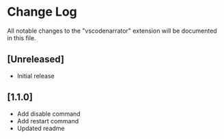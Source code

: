 # Change Log

All notable changes to the "vscodenarrator" extension will be documented in this file.

## [Unreleased]

- Initial release

## [1.1.0]

- Add disable command
- Add restart command
- Updated readme
